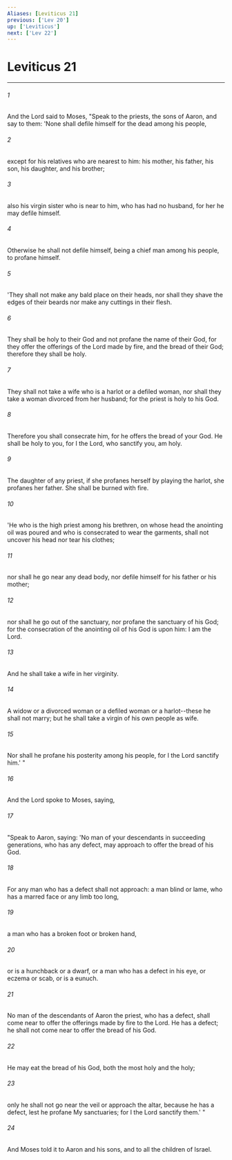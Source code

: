 ```yaml
---
Aliases: [Leviticus 21]
previous: ['Lev 20']
up: ['Leviticus']
next: ['Lev 22']
---
```

# Leviticus 21

***


###### 1 
And the Lord said to Moses, "Speak to the priests, the sons of Aaron, and say to them: 'None shall defile himself for the dead among his people, 

###### 2 
except for his relatives who are nearest to him: his mother, his father, his son, his daughter, and his brother; 

###### 3 
also his virgin sister who is near to him, who has had no husband, for her he may defile himself. 

###### 4 
Otherwise he shall not defile himself, being a chief man among his people, to profane himself. 

###### 5 
'They shall not make any bald place on their heads, nor shall they shave the edges of their beards nor make any cuttings in their flesh. 

###### 6 
They shall be holy to their God and not profane the name of their God, for they offer the offerings of the Lord made by fire, and the bread of their God; therefore they shall be holy. 

###### 7 
They shall not take a wife who is a harlot or a defiled woman, nor shall they take a woman divorced from her husband; for the priest is holy to his God. 

###### 8 
Therefore you shall consecrate him, for he offers the bread of your God. He shall be holy to you, for I the Lord, who sanctify you, am holy. 

###### 9 
The daughter of any priest, if she profanes herself by playing the harlot, she profanes her father. She shall be burned with fire. 

###### 10 
'He who is the high priest among his brethren, on whose head the anointing oil was poured and who is consecrated to wear the garments, shall not uncover his head nor tear his clothes; 

###### 11 
nor shall he go near any dead body, nor defile himself for his father or his mother; 

###### 12 
nor shall he go out of the sanctuary, nor profane the sanctuary of his God; for the consecration of the anointing oil of his God is upon him: I am the Lord. 

###### 13 
And he shall take a wife in her virginity. 

###### 14 
A widow or a divorced woman or a defiled woman or a harlot--these he shall not marry; but he shall take a virgin of his own people as wife. 

###### 15 
Nor shall he profane his posterity among his people, for I the Lord sanctify him.' " 

###### 16 
And the Lord spoke to Moses, saying, 

###### 17 
"Speak to Aaron, saying: 'No man of your descendants in succeeding generations, who has any defect, may approach to offer the bread of his God. 

###### 18 
For any man who has a defect shall not approach: a man blind or lame, who has a marred face or any limb too long, 

###### 19 
a man who has a broken foot or broken hand, 

###### 20 
or is a hunchback or a dwarf, or a man who has a defect in his eye, or eczema or scab, or is a eunuch. 

###### 21 
No man of the descendants of Aaron the priest, who has a defect, shall come near to offer the offerings made by fire to the Lord. He has a defect; he shall not come near to offer the bread of his God. 

###### 22 
He may eat the bread of his God, both the most holy and the holy; 

###### 23 
only he shall not go near the veil or approach the altar, because he has a defect, lest he profane My sanctuaries; for I the Lord sanctify them.' " 

###### 24 
And Moses told it to Aaron and his sons, and to all the children of Israel.

